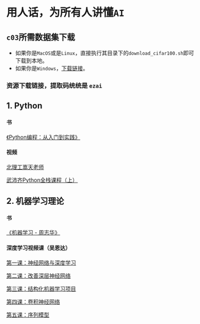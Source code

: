 # 用人话，为所有人讲懂`AI`

## `c03`所需数据集下载

 - 如果你是`MacOS`或是`Linux`，直接执行其目录下的`download_cifar100.sh`即可下载到本地。
 - 如果你是`Windows`，[下载链接](https://www.cs.toronto.edu/~kriz/cifar-100-python.tar.gz)。

### 资源下载链接，提取码统统是 `ezai`

## 1. Python

#### 书

[《Python编程：从入门到实践》](https://pan.baidu.com/s/1xNEb1er0ybX4-Vbc0jHylw?pwd=ezai)

#### 视频

[北理工嵩天老师](https://www.icourse163.org/course/BIT-268001?from=searchPage&outVendor=zw_mooc_pcssjg_)

[武沛齐Python全栈课程（上）](https://www.bilibili.com/video/BV1b3411a7aG/)

## 2. 机器学习理论

#### 书

[《机器学习 - 周志华》](https://pan.baidu.com/s/1xNEb1er0ybX4-Vbc0jHylw?pwd=ezai)

#### 深度学习视频课（吴恩达）

[第一课：神经网络与深度学习](https://www.bilibili.com/video/BV164411m79z/)

[第二课：改善深层神经网络](https://www.bilibili.com/video/BV1V441127zE/)

[第三课：结构化机器学习项目](https://www.bilibili.com/video/BV1f4411C7Nx/)

[第四课：卷积神经网络](https://www.bilibili.com/video/BV1F4411y7o7/)

[第五课：序列模型](https://www.bilibili.com/video/BV1F4411y7BA/)